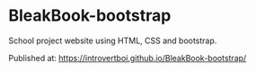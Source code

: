 # BleakBook-bootstrap
 School project website using HTML, CSS and bootstrap.
 
Published at: https://introvertboi.github.io/BleakBook-bootstrap/
